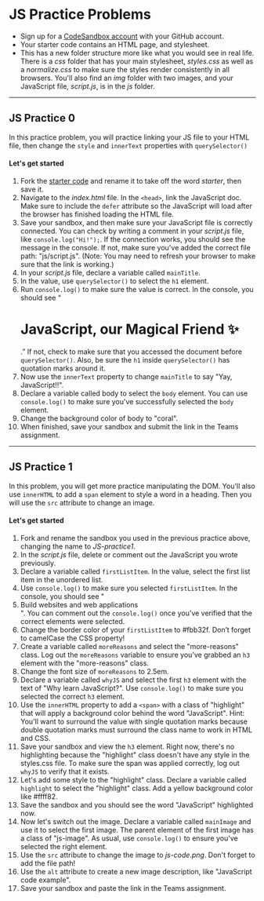 # JS Practice Problems

- Sign up for a <a href="https://codesandbox.io/signin" target="blank">CodeSandbox account</a> with your GitHub account.
- Your starter code contains an HTML page, and stylesheet.
- This has a new folder structure more like what you would see in real life. There is a *css* folder that has your main stylesheet, *styles.css* as well as a *normalize.css* to make sure the styles render consistently in all browsers. You'll also find an *img* folder with two images, and your JavaScript file, *script.js*, is in the *js* folder.

---

## JS Practice 0  
In this practice problem, you will practice linking your JS file to your HTML file, then change the `style` and `innerText` properties with `querySelector()`


#### Let's get started  
1. Fork the <a href="https://codesandbox.io/s/js-practice0-starter-cghl8" target="blank">starter code</a> and rename it to take off the word *starter*, then save it.
2. Navigate to the *index.html* file. In the `<head>`, link the JavaScript doc. Make sure to include the `defer` attribute so the JavaScript will load after the browser has finished loading the HTML file.
3. Save your sandbox, and then make sure your JavaScript file is correctly connected. You can check by writing a comment in your *script.js* file, like `console.log("Hi!");`. If the connection works, you should see the message in the console. If not, make sure you've added the correct file path: "js/script.js". (Note: You may need to refresh your browser to make sure that the link is working.)
4. In your *script.js* file, declare a variable called `mainTitle`.
5. In the value, use `querySelector()` to select the `h1` element.
5. Run `console.log()` to make sure the value is correct. In the console, you should see “<h1>JavaScript, our Magical Friend ✨ </h1>.” If not, check to make sure that you accessed the document before `querySelector()`. Also, be sure the `h1` inside `querySelector()` has quotation marks around it.
6. Now use the `innerText` property to change `mainTitle` to say "Yay, JavaScript!!".
7. Declare a variable called body to select the `body` element. You can use `console.log()` to make sure you've successfully selected the `body` element.
8. Change the background color of body to "coral".
10. When finished, save your sandbox and submit the link in the Teams assignment.

---

## JS Practice 1  
In this problem, you will get more practice manipulating the DOM. You'll also use `innerHTML` to add a `span` element to style a word in a heading. Then you will use the `src` attribute to change an image.

#### Let's get started  
1. Fork and rename the sandbox you used in the previous practice above, changing the name to *JS-practice1*.
2. In the *script.js* file, delete or comment out the JavaScript you wrote previously.
3. Declare a variable called `firstListItem`. In the value, select the first list item in the unordered list.
4. Use `console.log()` to make sure you selected `firstListItem`. In the console, you should see "<li>Build websites and web applications</li>". You can comment out the `console.log()` once you've verified that the correct elements were selected.
5. Change the border color of your `firstListItem` to #fbb32f. Don’t forget to camelCase the CSS property!
6. Create a variable called `moreReasons` and select the "more-reasons" class. Log out the `moreReasons` variable to ensure you’ve grabbed an `h3` element with the "more-reasons" class.
7. Change the font size of `moreReasons` to 2.5em.
8. Declare a variable called `whyJS` and select the first `h3` element with the text of "Why learn JavaScript?". Use `console.log()` to make sure you selected the correct `h3` element.
9. Use the `innerHTML` property to add a `<span>` with a class of "highlight" that will apply a background color behind the word "JavaScript". Hint: You'll want to surround the value with single quotation marks because double quotation marks must surround the class name to work in HTML and CSS.
10. Save your sandbox and view the `h3` element. Right now, there's no highlighting because the "highlight" class doesn't have any style in the styles.css file. To make sure the span was applied correctly, log out `whyJS` to verify that it exists.
11. Let's add some style to the "highlight" class. Declare a variable called `highlight` to select the "highlight" class. Add a yellow background color like #ffff82.
12. Save the sandbox and you should see the word "JavaScript" highlighted now.
13. Now let's switch out the image. Declare a variable called `mainImage` and use it to select the first image. The parent element of the first image has a class of "js-image". As usual, use `console.log()` to ensure you've selected the right element.
14. Use the `src` attribute to change the image to *js-code.png*. Don't forget to add the file path!
15. Use the `alt` attribute to create a new image description, like "JavaScript code example".
16. Save your sandbox and paste the link in the Teams assignment.